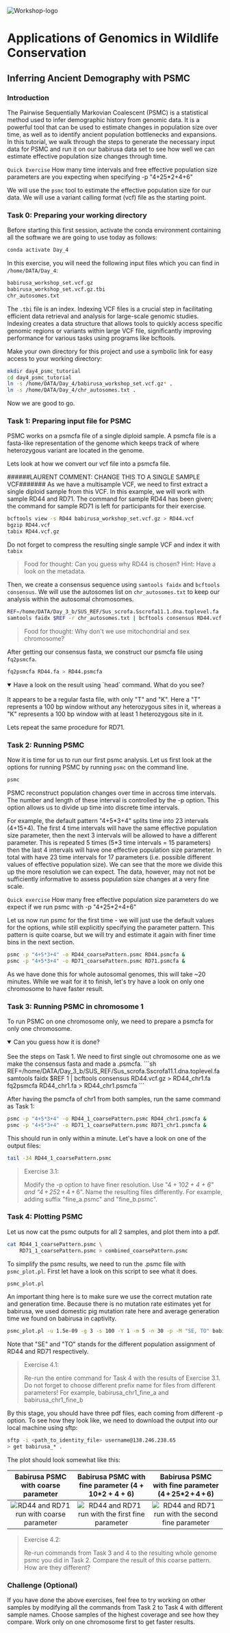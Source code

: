 ![Workshop-logo](../IM/LOGO_new.png)
# Applications of Genomics in Wildlife Conservation

<!---
[comment]: # please do not modify these first two lines of the .md file
[comment]: # use the same syntax to add pictures:
[comment]: # placeholder name within square brackets and ../IM/file_name.png within parentheses
--->

## Inferring Ancient Demography with PSMC

### Introduction

The Pairwise Sequentially Markovian Coalescent (PSMC) is a statistical method used to infer demographic history from genomic data. It is a powerful tool that can be used to estimate changes in population size over time, as well as to identify ancient population bottlenecks and expansions. In this tutorial, we walk through the steps to generate the necessary input data for PSMC and run it on our babirusa data set to see how well we can estimate effective population size changes through time.

`Quick Exercise`
How many time intervals and free effective population size parameters are you expecting when specifying -p "4+25*2+4+6"

We will use the `psmc` tool to estimate the effective population size for our data. We will use a variant calling format (vcf) file as the starting point. 

### Task 0: Preparing your working directory

Before starting this first session, activate the conda environment containing all the software we are going to use today as follows:

```sh
conda activate Day_4
```

In this exercise, you will need the following input files which you can find in `/home/DATA/Day_4`:
```sh
babirusa_workshop_set.vcf.gz
babirusa_workshop_set.vcf.gz.tbi 
chr_autosomes.txt
```
The `.tbi` file is an index. Indexing VCF files is a crucial step in facilitating efficient data retrieval and analysis for large-scale genomic studies. Indexing creates a data structure that allows tools to quickly access specific genomic regions or variants within large VCF file, significantly improving performance for various tasks using programs like bcftools.

Make your own directory for this project and use a symbolic link for easy access to your working directory:
```sh
mkdir day4_psmc_tutorial
cd day4_psmc_tutorial
ln -s /home/DATA/Day_4/babirusa_workshop_set.vcf.gz* .
ln -s /home/DATA/Day_4/chr_autosomes.txt .
```

Now we are good to go.

### Task 1: Preparing input file for PSMC

PSMC works on a psmcfa file of a single diploid sample. A psmcfa file is a fasta-like representation of the genome which keeps track of where heterozygous variant are located in the genome. 

Lets look at how we convert our vcf file into a psmcfa file. 

######LAURENT COMMENT: CHANGE THIS TO A SINGLE SAMPLE VCF####### As we have a multisample VCF, we need to first extract a single diploid sample from this VCF. In this example, we will work with sample RD44 and RD71. The command for sample RD44 has been given; the command for sample RD71 is left for participants for their exercise.
```sh
bcftools view -s RD44 babirusa_workshop_set.vcf.gz > RD44.vcf
bgzip RD44.vcf
tabix RD44.vcf.gz
```
Do not forget to compress the resulting single sample VCF and index it with `tabix`

> Food for thought: Can you guess why RD44 is chosen? Hint: Have a look on the metadata.

Then, we create a consensus sequence using `samtools faidx` and `bcftools consensus`. We will use the autosomes list on `chr_autosomes.txt` to keep our analysis within the autosomal chromosomes.
```sh
REF=/home/DATA/Day_3_b/SUS_REF/Sus_scrofa.Sscrofa11.1.dna.toplevel.fa
samtools faidx $REF -r chr_autosomes.txt | bcftools consensus RD44.vcf.gz > RD44.fa
```
> Food for thought: Why don't we use mitochondrial and sex chromosome?

After getting our consensus fasta, we construct our psmcfa file using `fq2psmcfa`.
```sh
fq2psmcfa RD44.fa > RD44.psmcfa
```

<details open>
<summary>Have a look on the result using `head` command. What do you see?</summary>
<br>
It appears to be a regular fasta file, with only "T" and "K". Here a "T" represents a 100 bp window without any heterozygous sites in it, whereas a "K" represents a 100 bp window with at least 1 heterozygous site in it.
</details>

Lets repeat the same procedure for RD71.

### Task 2: Running PSMC

Now it is time for us to run our first psmc analysis. Let us first look at the options for running PSMC by running `psmc` on the command line.

```sh
psmc
```

PSMC reconstruct population changes over time in accross time intervals. The number and length of these interval is controlled by the -p option. This option allows us to divide up time into discrete time intervals. 

For example, the default pattern "4+5\*3+4" splits time into 23 intervals (4+15+4). The first 4 time intervals will have the same effective population size parameter, then the next 3 intervals will be allowed to have a different parameter. This is repeated 5 times (5\*3 time intervals = 15 parameters) then the last 4 intervals will have one effective population size parameter. In total with have 23 time intervals for 17 parameters (i.e. possible different values of effective population size). We can see that the more we divide this up the more resolution we can expect. The data, however, may not not be sufficiently informative to assess population size changes at a very fine scale.

`Quick exercise`
How many free effective population size parameters do we expect if we run psmc with -p "4+25*2+4+6"

Let us now run psmc for the first time - we will just use the default values for the options, while still explicitly specifying the parameter pattern. This pattern is quite coarse, but we will try and estimate it again with finer time bins in the next section.

```sh
psmc -p "4+5*3+4" -o RD44_coarsePattern.psmc RD44.psmcfa &
psmc -p "4+5*3+4" -o RD71_coarsePattern.psmc RD71.psmcfa &
```

As we have done this for whole autosomal genomes, this will take ~20 minutes. While we wait for it to finish, let's try have a look on only one chromosome to have faster result.

### Task 3: Running PSMC in chromosome 1

To run PSMC on one chromosome only, we need to prepare a psmcfa for only one chromosome.

<details open>
<summary>Can you guess how it is done?</summary>
<br>
  See the steps on Task 1. We need to first single out chromosome one as we make the consensus fasta and made a .psmcfa.
  ```sh
  REF=/home/DATA/Day_3_b/SUS_REF/Sus_scrofa.Sscrofa11.1.dna.toplevel.fa
  samtools faidx $REF 1 | bcftools consensus RD44.vcf.gz > RD44_chr1.fa
  fq2psmcfa RD44_chr1.fa > RD44_chr1.psmcfa
  ```
</details>

After having the psmcfa of chr1 from both samples, run the same command as Task 1:
```sh
psmc -p "4+5*3+4" -o RD44_1_coarsePattern.psmc RD44_chr1.psmcfa &
psmc -p "4+5*3+4" -o RD71_1_coarsePattern.psmc RD71_chr1.psmcfa &
```

This should run in only within a minute. Let's have a look on one of the output files:
```sh
tail -34 RD44_1_coarsePattern.psmc
```

> Exercise 3.1:
>
> Modify the -p option to have finer resolution. Use "4 + 10*2 + 4 + 6" and “4 + 25*2 + 4 + 6”.
> Name the resulting files differently. For example, adding suffix "fine_a.psmc" and "fine_b.psmc".

### Task 4: Plotting PSMC

Let us now cat the psmc outputs for all 2 samples, and plot them into a pdf.
```sh
cat RD44_1_coarsePattern.psmc \
    RD71_1_coarsePattern.psmc > combined_coarsePattern.psmc 
```

To simplify the psmc results, we need to run the .psmc file with `psmc_plot.pl`. First let have a look on this script to see what it does.
```sh
psmc_plot.pl
```

An important thing here is to make sure we use the correct mutation rate and generation time. Because there is no mutation rate estimates yet for babirusa, we used domestic pig mutation rate here and average generation time we found on babirusa in captivity.
```sh
psmc_plot.pl -u 1.5e-09 -g 3 -s 100 -Y 1 -m 5 -n 30 -p -M "SE, TO" babirusa_chr1_coarse combined_coarsePattern.psmc 
```
Note that "SE" and "TO" stands for the different population assignment of RD44 and RD71 respectively.

> Exercise 4.1:
>
> Re-run the entire command for Task 4 with the results of Exercise 3.1.
> Do not forget to choose different prefix name for files from different parameters!
> For example, babirusa_chr1_fine_a and babirusa_chr1_fine_b

By this stage, you should have three pdf files, each coming from different -p option. To see how they look like, we need to download the output into our local machine using sftp:
```sh
sftp -i <path_to_identity_file> username@138.246.238.65
> get babirusa_* .
```

The plot should look somewhat like this:

Babirusa PSMC with coarse parameter           |  Babirusa PSMC with fine parameter (4 + 10*2 + 4 + 6)                | Babirusa PSMC with fine parameter (4 + 25*2 + 4 + 6)
:--------------------------------------------:|:---------------------------------------------------:|:---------------------------------:|
![RD44 and RD71 run with coarse parameter](../IM/babirusa_chr1_coarse.png)  |  ![RD44 and RD71 run with the first fine parameter](../IM/babirusa_chr1_fine_a.png) | ![RD44 and RD71 run with the second fine parameter](../IM/babirusa_chr1_fine_b.png)

> Exercise 4.2:
>
> Re-run commands from Task 3 and 4 to the resulting whole genome psmc you did in Task 2. Compare the result of this coarse pattern. How are they different?

### Challenge (Optional)

If you have done the above exercises, feel free to try working on other samples by modifying all the commands from Task 2 to Task 4 with different sample names. Choose samples of the highest coverage and see how they compare. Work only on one chromosome first to get faster results.
